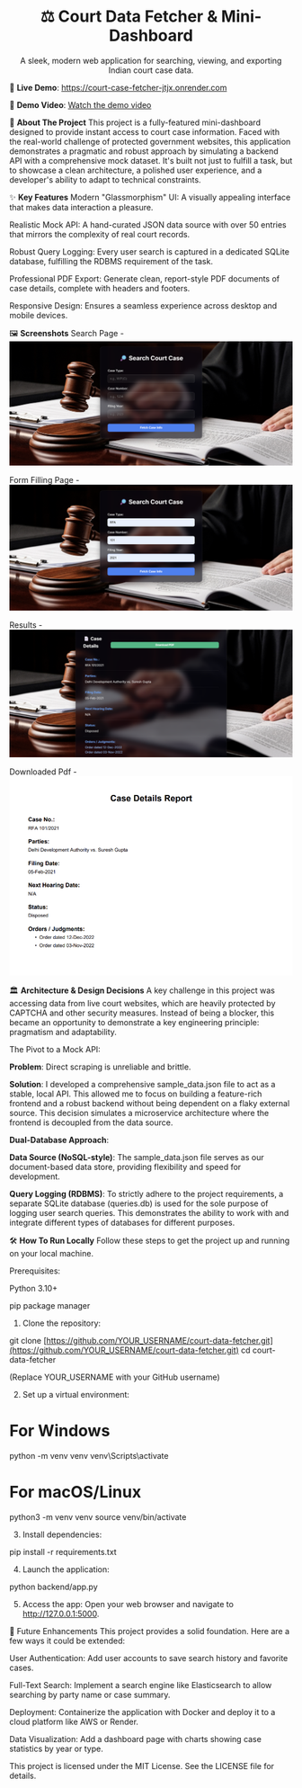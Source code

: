 <div align="center">
<h1 align="center">⚖️ Court Data Fetcher & Mini-Dashboard</h1>
<p align="center">
A sleek, modern web application for searching, viewing, and exporting Indian court case data.
</p>
</div>

<div align="center">

</div>

🚀 **Live Demo**: https://court-case-fetcher-jtjx.onrender.com

🎥 **Demo Video**:  [Watch the demo video](video/court-case-fetcher(video).mp4)

🌟 **About The Project**
This project is a fully-featured mini-dashboard designed to provide instant access to court case information. Faced with the real-world challenge of protected government websites, this application demonstrates a pragmatic and robust approach by simulating a backend API with a comprehensive mock dataset. It's built not just to fulfill a task, but to showcase a clean architecture, a polished user experience, and a developer's ability to adapt to technical constraints.

✨ **Key Features**
Modern "Glassmorphism" UI: A visually appealing interface that makes data interaction a pleasure.

Realistic Mock API: A hand-curated JSON data source with over 50 entries that mirrors the complexity of real court records.

Robust Query Logging: Every user search is captured in a dedicated SQLite database, fulfilling the RDBMS requirement of the task.

Professional PDF Export: Generate clean, report-style PDF documents of case details, complete with headers and footers.

Responsive Design: Ensures a seamless experience across desktop and mobile devices.

🖼️ **Screenshots**
Search Page - ![Search Page](screenshorts/starting-page.png)

Form Filling Page - ![Form filling](screenshorts/form-filling.png)

Results - ![Results](screenshorts/results-page.png)

Downloaded Pdf - ![pdf](screenshorts/downloaded-pdf.png)






🏛️ **Architecture & Design Decisions**
A key challenge in this project was accessing data from live court websites, which are heavily protected by CAPTCHA and other security measures. Instead of being a blocker, this became an opportunity to demonstrate a key engineering principle: pragmatism and adaptability.

The Pivot to a Mock API:

**Problem**: Direct scraping is unreliable and brittle.

**Solution**: I developed a comprehensive sample_data.json file to act as a stable, local API. This allowed me to focus on building a feature-rich frontend and a robust backend without being dependent on a flaky external source. This decision simulates a microservice architecture where the frontend is decoupled from the data source.

**Dual-Database Approach**:

**Data Source (NoSQL-style)**: The sample_data.json file serves as our document-based data store, providing flexibility and speed for development.

**Query Logging (RDBMS)**: To strictly adhere to the project requirements, a separate SQLite database (queries.db) is used for the sole purpose of logging user search queries. This demonstrates the ability to work with and integrate different types of databases for different purposes.

🛠️ **How To Run Locally**
Follow these steps to get the project up and running on your local machine.

Prerequisites:

Python 3.10+

pip package manager

1. Clone the repository:

git clone [https://github.com/YOUR_USERNAME/court-data-fetcher.git](https://github.com/YOUR_USERNAME/court-data-fetcher.git)
cd court-data-fetcher

(Replace YOUR_USERNAME with your GitHub username)

2. Set up a virtual environment:

# For Windows
python -m venv venv
venv\Scripts\activate

# For macOS/Linux
python3 -m venv venv
source venv/bin/activate

3. Install dependencies:

pip install -r requirements.txt

4. Launch the application:

python backend/app.py

5. Access the app:
Open your web browser and navigate to http://127.0.0.1:5000.

🚀 Future Enhancements
This project provides a solid foundation. Here are a few ways it could be extended:

User Authentication: Add user accounts to save search history and favorite cases.

Full-Text Search: Implement a search engine like Elasticsearch to allow searching by party name or case summary.

Deployment: Containerize the application with Docker and deploy it to a cloud platform like AWS or Render.

Data Visualization: Add a dashboard page with charts showing case statistics by year or type.

This project is licensed under the MIT License. See the LICENSE file for details.
